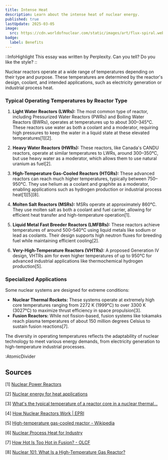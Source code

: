 ```yaml
---
title: Intense Heat
description: Learn about the intense heat of nuclear energy.
published: true
lastUpdate: 2025-03-05
image:
  src: https://cdn.worldofnuclear.com/static/images/art/flux-spiral.webp
badge:
  label: Benefits
---
```


::InfoHighlight
This essay was written by Perplexity. Can you tell? Do you like the style?
::

Nuclear reactors operate at a wide range of temperatures depending on their type and purpose. These temperatures are determined by the reactor's design, coolant, and intended applications, such as electricity generation or industrial process heat.

### **Typical Operating Temperatures by Reactor Type**

1. **Light Water Reactors (LWRs):** The most common type of reactor, including Pressurized Water Reactors (PWRs) and Boiling Water Reactors (BWRs), operates at temperatures up to about 300–345°C. These reactors use water as both a coolant and a moderator, requiring high pressures to keep the water in a liquid state at these elevated temperatures[1][2].

2. **Heavy Water Reactors (HWRs):** These reactors, like Canada's CANDU reactors, operate at similar temperatures to LWRs, around 300–350°C, but use heavy water as a moderator, which allows them to use natural uranium as fuel[2].

3. **High-Temperature Gas-Cooled Reactors (HTGRs):** These advanced reactors can reach much higher temperatures, typically between 750–950°C. They use helium as a coolant and graphite as a moderator, enabling applications such as hydrogen production or industrial process heat[1][5][8].

4. **Molten Salt Reactors (MSRs):** MSRs operate at approximately 860°C. They use molten salt as both a coolant and fuel carrier, allowing for efficient heat transfer and high-temperature operation[1].

5. **Liquid Metal Fast Breeder Reactors (LMFBRs):** These reactors achieve temperatures of around 500–540°C using liquid metals like sodium or lead as coolants. Their design supports high neutron fluxes for breeding fuel while maintaining efficient cooling[2].

6. **Very-High-Temperature Reactors (VHTRs):** A proposed Generation IV design, VHTRs aim for even higher temperatures of up to 950°C for advanced industrial applications like thermochemical hydrogen production[5].

### **Specialized Applications**

Some nuclear systems are designed for extreme conditions:

- **Nuclear Thermal Rockets:** These systems operate at extremely high core temperatures ranging from 2272 K (1999°C) to over 3300 K (3027°C) to maximize thrust efficiency in space propulsion[3].
- **Fusion Reactors:** While not fission-based, fusion systems like tokamaks reach plasma temperatures of about 150 million degrees Celsius to sustain fusion reactions[7].

The diversity in operating temperatures reflects the adaptability of nuclear technology to meet various energy demands, from electricity generation to high-temperature industrial processes.

:AtomicDivider

## Sources

[1] [Nuclear Power Reactors](https://world-nuclear.org/information-library/nuclear-fuel-cycle/nuclear-power-reactors/nuclear-power-reactors)

[2] [Nuclear energy for heat applications](https://www.iaea.org/sites/default/files/publications/magazines/bulletin/bull33-1/33104782124.pdf)

[3] [What's the typical temperature of a reactor core in a nuclear thermal...](https://space.stackexchange.com/questions/59567/whats-the-typical-temperature-of-a-reactor-core-in-a-nuclear-thermal-rocket)

[4] [How Nuclear Reactors Work | EPRI](https://ant.epri.com/article/how-nuclear-reactors-work)

[5] [High-temperature gas-cooled reactor - Wikipedia](https://en.wikipedia.org/wiki/High-temperature_gas-cooled_reactor)

[6] [Nuclear Process Heat for Industry](https://world-nuclear.org/information-library/non-power-nuclear-applications/industry/nuclear-process-heat-for-industry)

[7] [How Hot Is Too Hot in Fusion? - OLCF](https://www.olcf.ornl.gov/2017/06/27/how-hot-is-too-hot-in-fusion/)

[8] [Nuclear 101: What Is a High-Temperature Gas Reactor?](https://www.energy.gov/ne/articles/nuclear-101-what-high-temperature-gas-reactor)
